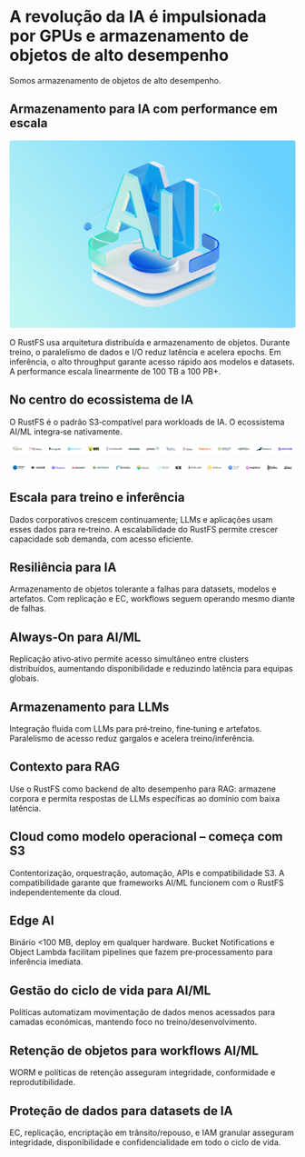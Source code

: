 # A revolução da IA é impulsionada por GPUs e armazenamento de objetos de alto desempenho

Somos armazenamento de objetos de alto desempenho.

## Armazenamento para IA com performance em escala

![Performance IA](images/ai-performance.png)

O RustFS usa arquitetura distribuída e armazenamento de objetos. Durante treino, o paralelismo de dados e I/O reduz latência e acelera epochs. Em inferência, o alto throughput garante acesso rápido aos modelos e datasets. A performance escala linearmente de 100 TB a 100 PB+.

## No centro do ecossistema de IA

O RustFS é o padrão S3‑compatível para workloads de IA. O ecossistema AI/ML integra‑se nativamente.

![Ecossistema](images/multi-engine-1.svg)

![Ecossistema](images/multi-engine-2.svg)

## Escala para treino e inferência

Dados corporativos crescem continuamente; LLMs e aplicações usam esses dados para re‑treino. A escalabilidade do RustFS permite crescer capacidade sob demanda, com acesso eficiente.

## Resiliência para IA

Armazenamento de objetos tolerante a falhas para datasets, modelos e artefatos. Com replicação e EC, workflows seguem operando mesmo diante de falhas.

## Always‑On para AI/ML

Replicação ativo‑ativo permite acesso simultâneo entre clusters distribuídos, aumentando disponibilidade e reduzindo latência para equipas globais.

## Armazenamento para LLMs

Integração fluida com LLMs para pré‑treino, fine‑tuning e artefatos. Paralelismo de acesso reduz gargalos e acelera treino/inferência.

## Contexto para RAG

Use o RustFS como backend de alto desempenho para RAG: armazene corpora e permita respostas de LLMs específicas ao domínio com baixa latência.

## Cloud como modelo operacional – começa com S3

Contentorização, orquestração, automação, APIs e compatibilidade S3. A compatibilidade garante que frameworks AI/ML funcionem com o RustFS independentemente da cloud.

## Edge AI

Binário <100 MB, deploy em qualquer hardware. Bucket Notifications e Object Lambda facilitam pipelines que fazem pre‑processamento para inferência imediata.

## Gestão do ciclo de vida para AI/ML

Políticas automatizam movimentação de dados menos acessados para camadas económicas, mantendo foco no treino/desenvolvimento.

## Retenção de objetos para workflows AI/ML

WORM e políticas de retenção asseguram integridade, conformidade e reprodutibilidade.

## Proteção de dados para datasets de IA

EC, replicação, encriptação em trânsito/repouso, e IAM granular asseguram integridade, disponibilidade e confidencialidade em todo o ciclo de vida.
